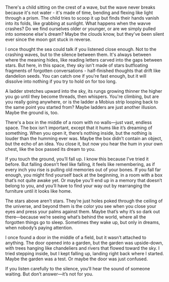 There's a child sitting on the crest of a wave, but the wave never breaks because it's not water - it's made of time, bending and flexing like light through a prism. The child tries to scoop it up but finds their hands vanish into its folds, like grabbing at sunlight. What happens when the wavve crashes? Do we find ourselves older or younger, or are we simply pulled into someone else's dream? Maybe the clouds know, but they've been silent ever since the moon got stuck in reverse.

I once thought the sea could talk if you listened close enough. Not to the crashing waves, but to the silence between them. It's always between where the meaning hides, like reading letters carved into the gaps between stars. But here, in this space, they sky isn't made of stars butfloating fragments of forgotten conversations - half-finished thoughts that drift like dandelion seeds. You can catch one if you're fast enough, but it will dissolve into nothing if you try to hold on for too long. 

A ladder stretches upward into the sky, its rungs growing thinner the higher you go until they become threads, then whispers. You're climbing, but are you really going anywhere, or is the ladder a Mobius strip looping back to the same point you started from? Maybe ladders are just another illusion. Maybe the ground is, too. 

There's a box in the middle of a room with no walls—just vast, endless space. The box isn’t important, except that it hums like it’s dreaming of something. When you open it, there’s nothing inside, but the nothing is louder than the humming ever was. Maybe the box didn’t contain an object, but the echo of an idea. You close it, but now you hear the hum in your own chest, like the box passed its dream to you.

If you touch the ground, you’ll fall up. I know this because I’ve tried it before. But falling doesn’t feel like falling, it feels like remembering, as if every inch you rise is pulling old memories out of your bones. If you fall far enough, you might find yourself back at the beginning, in a room with a box that’s not quite awake yet. Or maybe you’ll end up in a memory that doesn’t belong to you, and you’ll have to find your way out by rearranging the furniture until it looks like home.

The stars above aren’t stars. They’re just holes poked through the ceiling of the universe, and beyond them is the color you see when you close your eyes and press your palms against them. Maybe that’s why it’s so dark out there—because we’re seeing what’s behind the world, where all the forgotten things go to sleep. Sometimes they wake up, but only in dreams, when nobody’s paying attention.

I once found a door in the middle of a field, but it wasn’t attached to anything. The door opened into a garden, but the garden was upside-down, with trees hanging like chandeliers and rivers that flowed toward the sky. I tried stepping inside, but I kept falling up, landing right back where I started. Maybe the garden was a test. Or maybe the door was just confused.

If you listen carefully to the silence, you’ll hear the sound of someone waiting. But don’t answer—it’s not for you.